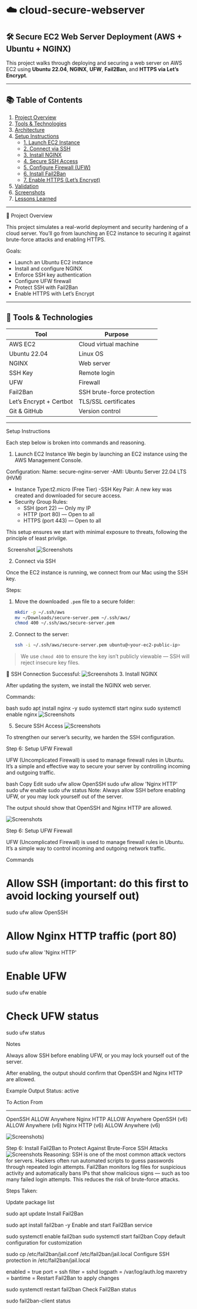 # ☁️ cloud-secure-webserver

## 🛠️ Secure EC2 Web Server Deployment (AWS + Ubuntu + NGINX)

This project walks through deploying and securing a web server on AWS EC2 using **Ubuntu 22.04**, **NGINX**, **UFW**, **Fail2Ban**, and **HTTPS via Let’s Encrypt**.

---

## 📚 Table of Contents

1. [Project Overview](#project-overview)  
2. [Tools & Technologies](#tools--technologies)  
3. [Architecture](#architecture)  
4. [Setup Instructions](#setup-instructions)  
   - [1. Launch EC2 Instance](#1-launch-ec2-instance)  
   - [2. Connect via SSH](#2-connect-via-ssh)  
   - [3. Install NGINX](#3-install-nginx)  
   - [4. Secure SSH Access](#4-secure-ssh-access)  
   - [5. Configure Firewall (UFW)](#5-configure-firewall-ufw)  
   - [6. Install Fail2Ban](#6-install-fail2ban)  
   - [7. Enable HTTPS (Let’s Encrypt)](#7-enable-https-lets-encrypt)  
5. [Validation](#validation)  
6. [Screenshots](#screenshots)  
7. [Lessons Learned](#lessons-learned)  

---





 🧠 Project Overview

This project simulates a real-world deployment and security hardening of a cloud server. You’ll go from launching an EC2 instance to securing it against brute-force attacks and enabling HTTPS.

Goals:
- Launch an Ubuntu EC2 instance
- Install and configure NGINX
- Enforce SSH key authentication
- Configure UFW firewall
- Protect SSH with Fail2Ban
- Enable HTTPS with Let’s Encrypt

---

## 🧰 Tools & Technologies

| Tool | Purpose |
|------|---------|
| AWS EC2 | Cloud virtual machine |
| Ubuntu 22.04 | Linux OS |
| NGINX | Web server |
| SSH Key | Remote login |
| UFW | Firewall |
| Fail2Ban | SSH brute-force protection |
| Let’s Encrypt + Certbot | TLS/SSL certificates |
| Git & GitHub | Version control |

----

 Setup Instructions

Each step below is broken into commands and reasoning.

1. Launch EC2 Instance
We begin by launching an EC2 instance using the AWS Management Console.

Configuration:
Name: secure-nginx-server
-AMI: Ubuntu Server 22.04 LTS (HVM)
- Instance Type:t2.micro (Free Tier)
-SSH Key Pair: A new key was created and downloaded for secure access.
- Security Group Rules:
  - SSH (port 22) — Only my IP
  - HTTP (port 80) — Open to all
  - HTTPS (port 443) — Open to all

This setup ensures we start with minimal exposure to threats, following the principle of least privilge.


️ Screenshot
![Screenshots](screenshots/Image1.png)


2. Connect via SSH

Once the EC2 instance is running, we connect from our Mac using the SSH key.

 Steps:

1. Move the downloaded `.pem` file to a secure folder:
    ```bash
    mkdir -p ~/.ssh/aws
    mv ~/Downloads/secure-server.pem ~/.ssh/aws/
    chmod 400 ~/.ssh/aws/secure-server.pem
    ```

2. Connect to the server:
    ```bash
    ssh -i ~/.ssh/aws/secure-server.pem ubuntu@<your-ec2-public-ip>
    ```

> We use `chmod 400` to ensure the key isn’t publicly viewable — SSH will reject insecure key files.

 📸 SSH Connection Successful:
![Screenshots](screenshots/Image2.png)
3. Install NGINX

After updating the system, we install the NGINX web server.

Commands:

bash
sudo apt install nginx -y
sudo systemctl start nginx
sudo systemctl enable nginx
![Screenshots](screenshots/Image3.png)

5. Secure SSH Access
![Screenshots](screenshots/Image4.png)

To strengthen our server’s security, we harden the SSH configuration.

Step 6: Setup UFW Firewall

UFW (Uncomplicated Firewall) is used to manage firewall rules in Ubuntu. It’s a simple and effective way to secure your server by controlling incoming and outgoing traffic.
  
bash
Copy
Edit
sudo ufw allow OpenSSH
sudo ufw allow 'Nginx HTTP'
sudo ufw enable
sudo ufw status
Note: Always allow SSH before enabling UFW, or you may lock yourself out of the server.

The output should show that OpenSSH and Nginx HTTP are allowed.

![Screenshots](Screenshots/Image5.png)




Step 6: Setup UFW Firewall

UFW (Uncomplicated Firewall) is used to manage firewall rules in Ubuntu. It’s a simple way to control incoming and outgoing network traffic.

Commands
# Allow SSH (important: do this first to avoid locking yourself out)
sudo ufw allow OpenSSH

# Allow Nginx HTTP traffic (port 80)
sudo ufw allow 'Nginx HTTP'

# Enable UFW
sudo ufw enable

# Check UFW status
sudo ufw status

Notes

Always allow SSH before enabling UFW, or you may lock yourself out of the server.

After enabling, the output should confirm that OpenSSH and Nginx HTTP are allowed.

Example Output
Status: active

To                         Action      From
--                         ------      ----
OpenSSH                    ALLOW       Anywhere
Nginx HTTP                 ALLOW       Anywhere
OpenSSH (v6)               ALLOW       Anywhere (v6)
Nginx HTTP (v6)            ALLOW       Anywhere (v6)


![Screenshots](Screenshots/Image5.png))


Step 6: Install Fail2Ban to Protect Against Brute-Force SSH Attacks
![Screenshots](screenshots/Image6.png)
Reasoning:
SSH is one of the most common attack vectors for servers. Hackers often run automated scripts to guess passwords through repeated login attempts. Fail2Ban monitors log files for suspicious activity and automatically bans IPs that show malicious signs — such as too many failed login attempts. This reduces the risk of brute-force attacks.

Steps Taken:

Update package list

sudo apt update
Install Fail2Ban


sudo apt install fail2ban -y
Enable and start Fail2Ban service


sudo systemctl enable fail2ban
sudo systemctl start fail2ban
Copy default configuration for customization

sudo cp /etc/fail2ban/jail.conf /etc/fail2ban/jail.local
Configure SSH protection in /etc/fail2ban/jail.local

enabled = true
port = ssh
filter = sshd
logpath = /var/log/auth.log
maxretry = 
bantime = 
Restart Fail2Ban to apply changes

sudo systemctl restart fail2ban
Check Fail2Ban status


sudo fail2ban-client status
